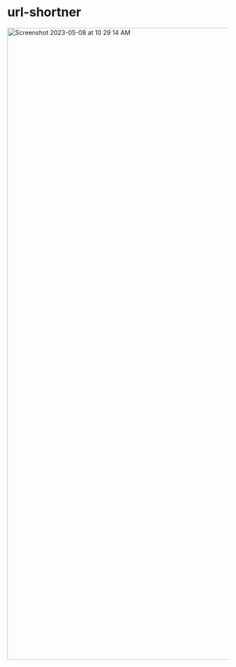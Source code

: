 # url-shortner
<img width="1440" alt="Screenshot 2023-05-08 at 10 29 14 AM" src="https://user-images.githubusercontent.com/111295843/236737765-bb2c7b8b-8f69-41ff-a93b-8124bc469ebe.png">
